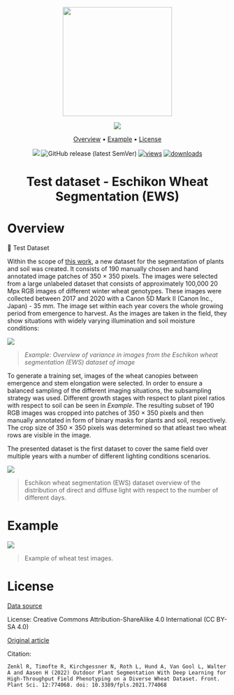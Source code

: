 <div align="center" markdown>

<img src="https://i.imgur.com/UdBujFN.png" width="250"/> <br>
  
<img src="https://github.com/supervisely-ecosystem/EWS-Dataset-test-data/assets/119248312/1fad02c3-f30c-4938-b9f5-141204967fe4"/> 

<p align="center">

  <a href="#overview">Overview</a> •
  <a href="#example">Example</a> •
  <a href="#license">License</a>
  
</p>

[![](https://img.shields.io/badge/slack-chat-green.svg?logo=slack)](https://supervise.ly/slack) 
![GitHub release (latest SemVer)](https://img.shields.io/github/v/release/supervisely-ecosystem/ews-dataset-test-data)
[![views](https://app.supervise.ly/img/badges/views/supervisely-ecosystem/ews-dataset-test-data.png)](https://supervise.ly)
[![downloads](https://app.supervise.ly/img/badges/downloads/supervisely-ecosystem/ews-dataset-test-data.png)](https://supervise.ly)

# Test dataset - Eschikon Wheat Segmentation (EWS) 

</div>

# Overview

💾 Test Dataset

Within the scope of [this work](https://www.frontiersin.org/articles/10.3389/fpls.2021.774068/full), a new dataset for the segmentation of plants and soil was created. It consists of 190 manually chosen and hand annotated image patches of 350 × 350 pixels. The images were selected from a large unlabeled dataset that consists of approximately 100,000 20 Mpx RGB images of different winter wheat genotypes. These images were collected between 2017 and 2020 with a Canon 5D Mark II (Canon Inc., Japan) - 35 mm. The image set within each year covers the whole growing period from emergence to harvest. As the images are taken in the field, they show situations with widely varying illumination and soil moisture conditions:

<img src="https://github.com/supervisely-ecosystem/EWS-Dataset-training-data/assets/119248312/18c1a8d3-765f-4661-9864-8058ab74a403"/>

> *Example: Overview of variance in images from the Eschikon wheat segmentation (EWS) dataset of image*

To generate a training set, images of the wheat canopies between emergence and stem elongation were selected. In order to ensure a balanced sampling of the different imaging situations, the subsampling strategy was used. Different growth stages with respect to plant pixel ratios with respect to soil can be seen in *Example*. The resulting subset of 190 RGB images was cropped into patches of 350 × 350 pixels and then manually annotated in form of binary masks for plants and soil, respectively. The crop size of 350 × 350 pixels was determined so that atleast two wheat rows are visible in the image. 

The presented dataset is the first dataset to cover the same field over multiple years with a number of different lighting conditions scenarios. 

<img src="https://github.com/supervisely-ecosystem/EWS-Dataset-training-data/assets/119248312/7e06e1d7-4140-42ac-96ed-f6d6395b9b5d"/>

>Eschikon wheat segmentation (EWS) dataset overview of the distribution of direct and diffuse light with respect to the number of different days.

# Example

<img src="https://github.com/supervisely-ecosystem/EWS-Dataset-test-data/assets/119248312/e8b036de-85fe-457b-8677-49076fcfe867"/>

> Example of wheat test images.

# License

[Data source](https://doi.org/10.3929/ethz-b-000512332)

License: Creative Commons Attribution-ShareAlike 4.0 International (CC BY-SA 4.0)

[Original article](https://www.frontiersin.org/articles/10.3389/fpls.2021.774068/full)

Citation:

```
Zenkl R, Timofte R, Kirchgessner N, Roth L, Hund A, Van Gool L, Walter A and Aasen H (2022) Outdoor Plant Segmentation With Deep Learning for High-Throughput Field Phenotyping on a Diverse Wheat Dataset. Front. Plant Sci. 12:774068. doi: 10.3389/fpls.2021.774068
```


